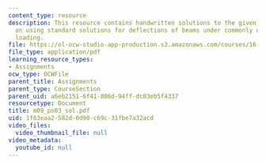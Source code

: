 ```yaml
---
content_type: resource
description: This resource contains handwritten solutions to the given problem set
  on using standard solutions for deflections of beams under commonly encountered
  loading.
file: https://ol-ocw-studio-app-production.s3.amazonaws.com/courses/16-01-unified-engineering-i-ii-iii-iv-fall-2005-spring-2006/1f63eaa2582d0d90c69c31fbe7a32acd_m09_ps03_sol.pdf
file_type: application/pdf
learning_resource_types:
- Assignments
ocw_type: OCWFile
parent_title: Assignments
parent_type: CourseSection
parent_uid: a6eb2151-6f41-806d-94ff-dc83eb5f4337
resourcetype: Document
title: m09_ps03_sol.pdf
uid: 1f63eaa2-582d-0d90-c69c-31fbe7a32acd
video_files:
  video_thumbnail_file: null
video_metadata:
  youtube_id: null
---
```

